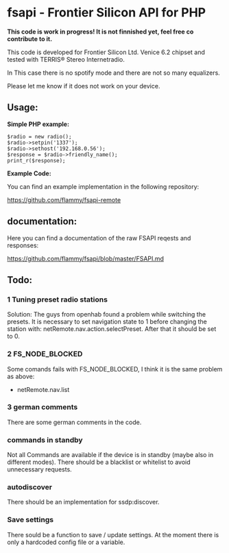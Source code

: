 # fsapi - Frontier Silicon API for PHP

**This code is work in progress! It is not finnished yet, feel free co contribute to it.**

This code is developed for Frontier Silicon Ltd. Venice 6.2 chipset and tested with TERRIS® Stereo Internetradio.

In This case there is no spotify mode and there are not so many equalizers. 

Please let me know if it does not work on your device.

## Usage:

**Simple PHP example:**

```
$radio = new radio(); 
$radio->setpin('1337');
$radio->sethost('192.168.0.56');
$response = $radio->friendly_name();
print_r($response);
```

**Example Code:**

You can find an example implementation in the following repository:

https://github.com/flammy/fsapi-remote

## documentation:

Here you can find a documentation of the raw FSAPI reqests and responses:

https://github.com/flammy/fsapi/blob/master/FSAPI.md


## Todo:

### 1 Tuning preset radio stations

Solution: The guys from openhab found a problem while switching the presets. It is necessary to set navigation state to 1 before changing the station with: netRemote.nav.action.selectPreset. After that it should be set to 0.

### 2 FS_NODE_BLOCKED 

Some comands fails with  FS_NODE_BLOCKED, I think it is the same problem as above:
* netRemote.nav.list


### 3 german comments

There are some german comments in the code.

### commands in standby

Not all Commands are available if the device is in standby (maybe also in different modes). There should be a blacklist or whitelist to avoid unnecessary requests.

### autodiscover
There should be an implementation for ssdp:discover.

### Save settings
There sould be a function to save / update settings. At the moment there is only a hardcoded config file or a variable.
